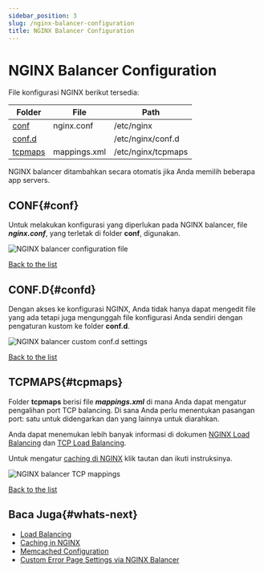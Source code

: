 ```yaml
---
sidebar_position: 3
slug: /nginx-balancer-configuration
title: NGINX Balancer Configuration
---
```

# NGINX Balancer Configuration

File konfigurasi NGINX berikut tersedia:

Folder | File | Path  
---|---|---  
[conf](<https://docs.dewacloud.com/docs/#conf>) | nginx.conf | /etc/nginx  
[conf.d](<https://docs.dewacloud.com/docs/#confd>) |  | /etc/nginx/conf.d  
[tcpmaps](<https://docs.dewacloud.com/docs/#tcpmaps>) | mappings.xml | /etc/nginx/tcpmaps  
  
NGINX balancer ditambahkan secara otomatis jika Anda memilih beberapa app servers.

## CONF{#conf}

Untuk melakukan konfigurasi yang diperlukan pada NGINX balancer, file _**nginx.conf**_, yang terletak di folder **conf**, digunakan.

![NGINX balancer configuration file](#)

[Back to the list](<https://docs.dewacloud.com/docs/#back>)

## CONF.D{#confd}

Dengan akses ke konfigurasi NGINX, Anda tidak hanya dapat mengedit file yang ada tetapi juga mengunggah file konfigurasi Anda sendiri dengan pengaturan kustom ke folder **conf.d**.

![NGINX balancer custom conf.d settings](#)

[Back to the list](<https://docs.dewacloud.com/docs/#back>)

## TCPMAPS{#tcpmaps}

Folder **tcpmaps** berisi file _**mappings.xml**_ di mana Anda dapat mengatur pengalihan port TCP balancing. Di sana Anda perlu menentukan pasangan port: satu untuk didengarkan dan yang lainnya untuk diarahkan.

Anda dapat menemukan lebih banyak informasi di dokumen [NGINX Load Balancing](<https://docs.dewacloud.com/docs/nginx-load-balancer/>) dan [TCP Load Balancing](<https://docs.dewacloud.com/docs/tcp-load-balancing/>).

Untuk mengatur [caching di NGINX](<https://docs.dewacloud.com/docs/nginx-caching/>) klik tautan dan ikuti instruksinya.

![NGINX balancer TCP mappings](#)

[Back to the list](<https://docs.dewacloud.com/docs/#back>)

## Baca Juga{#whats-next}

  * [Load Balancing](<https://docs.dewacloud.com/docs/load-balancing/>)
  * [Caching in NGINX](<https://docs.dewacloud.com/docs/nginx-caching/>)
  * [Memcached Configuration](<https://docs.dewacloud.com/docs/memcached-configuration/>)
  * [Custom Error Page Settings via NGINX Balancer](<https://docs.dewacloud.com/docs/custom-error-page/>)